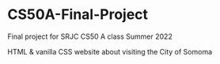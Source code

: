 # CS50A-Final-Project
Final project for SRJC CS50 A class Summer 2022

HTML & vanilla CSS website about visiting the City of Somoma
